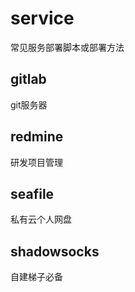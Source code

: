# service
常见服务部署脚本或部署方法
## gitlab
git服务器
## redmine
研发项目管理
## seafile
私有云个人网盘
## shadowsocks
自建梯子必备
